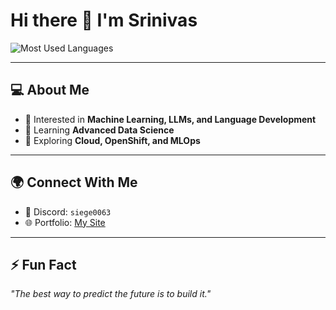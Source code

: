 # Hi there 👋 I'm Srinivas  

![Most Used Languages](https://github-readme-stats.vercel.app/api/top-langs/?username=SieGe0701&layout=compact&theme=radical)

---

## 💻 About Me  
- 🤖 Interested in **Machine Learning, LLMs, and Language Development**  
- 🌱 Learning **Advanced Data Science**  
- 🚀 Exploring **Cloud, OpenShift, and MLOps**  

---

## 🌍 Connect With Me  
- 💬 Discord: `siege0063`  
- 🌐 Portfolio: [My Site]([https://portfolio-siege0701.vercel.app/])  

---

## ⚡ Fun Fact  
_"The best way to predict the future is to build it."_  
